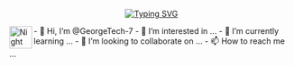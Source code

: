 <p align="center">
<a href="https://git.io/typing-svg"><img src="https://readme-typing-svg.demolab.com?font=Fira+Code&pause=1000&color=F7F7F7&random=false&width=435&lines=!Hi+my+name+is+GeorgeTech+%F0%9F%8C%8D+;I+am+a+Front+end+Developer+%F0%9F%92%BB+;and+designer+web+%F0%9F%8E%A8" alt="Typing SVG" /></a>
</p>

<img alt="Night Coding" src="." width='40' align="left"/>
- 👋 Hi, I’m @GeorgeTech-7
- 👀 I’m interested in ...
- 🌱 I’m currently learning ...
- 💞️ I’m looking to collaborate on ...
- 📫 How to reach me ...

<!---
GeorgeTech-7/GeorgeTech-7 is a ✨ special ✨ repository because its `README.md` (this file) appears on your GitHub profile.
You can click the Preview link to take a look at your changes.
--->
